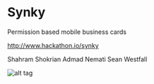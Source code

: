 Synky
=====
Permission based mobile business cards

http://www.hackathon.io/synky

Shahram Shokrian
Admad Nemati
Sean Westfall

![alt tag](https://mail.google.com/mail/u/0/?ui=2&ik=fcebb586ce&view=att&th=13e4d7ef4a2b7f0e&attid=0.1.9&disp=emb&zw&atsh=1)


